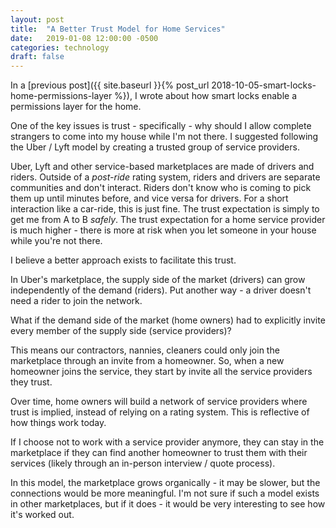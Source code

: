 ```yaml
---
layout: post
title:  "A Better Trust Model for Home Services"
date:   2019-01-08 12:00:00 -0500
categories: technology
draft: false
---
```


In a [previous post]({{ site.baseurl }}{% post_url 2018-10-05-smart-locks-home-permissions-layer %}), I wrote about how smart locks enable a permissions layer for the home. 

One of the key issues is trust - specifically - why should I allow complete strangers to come into my house while I'm not there. I suggested following the Uber / Lyft model by creating a trusted group of service providers. 

Uber, Lyft and other service-based marketplaces are made of drivers and riders. Outside of a _post-ride_ rating system, riders and drivers are separate communities and don't interact. Riders don't know who is coming to pick them up until minutes before, and vice versa for drivers. For a short interaction like a car-ride, this is just fine. The trust expectation is simply to get me from A to B _safely_. The trust expectation for a home service provider is much higher - there is more at risk when you let someone in your house while you're not there.

I believe a better approach exists to facilitate this trust.

In Uber's marketplace, the supply side of the market (drivers) can grow independently of the demand (riders). Put another way - a driver doesn't need a rider to join the network. 

What if the demand side of the market (home owners) had to explicitly invite every member of the supply side (service providers)? 

This means our contractors, nannies, cleaners could only join the marketplace through an invite from a homeowner. So, when a new homeowner joins the service, they start by invite all the service providers they trust. 

Over time, home owners will build a network of service providers where trust is implied, instead of relying on a rating system. This is reflective of how things work today.

If I choose not to work with a service provider anymore, they can stay in the marketplace if they can find another homeowner to trust them with their services (likely through an in-person interview / quote process).

In this model, the marketplace grows organically - it may be slower, but the connections would be more meaningful. I'm not sure if such a model exists in other marketplaces, but if it does - it would be very interesting to see how it's worked out.